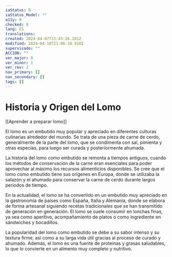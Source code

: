 ```yaml
---
iaStatus: 0
iaStatus_Model: ""
a11y: 0
checked: 0
lang: ES
translations: 
created: 2024-04-07T15:43:26.281Z
modified: 2024-04-10T21:06:10.910Z
supervisado: ""
ACCION: ""
ver_major: 0
ver_minor: 1
ver_rev: 2
nav_primary: []
nav_secondary: []
tags: []
---
```

# Historia y Origen del Lomo

[[Aprender a preparar lomo]]

El lomo es un embutido muy popular y apreciado en diferentes culturas culinarias alrededor del mundo. Se trata de una pieza de carne de cerdo, generalmente de la parte del lomo, que se condimenta con sal, pimienta y otras especias, para luego ser curada y posteriormente ahumada.

La historia del lomo como embutido se remonta a tiempos antiguos, cuando los métodos de conservación de la carne eran esenciales para poder aprovechar al máximo los recursos alimenticios disponibles. Se cree que el lomo como embutido tiene sus orígenes en Europa, donde se utilizaba la salazón y el ahumado para conservar la carne de cerdo durante largos periodos de tiempo.

En la actualidad, el lomo se ha convertido en un embutido muy apreciado en la gastronomía de países como España, Italia y Alemania, donde se elabora de forma artesanal siguiendo recetas tradicionales que se han transmitido de generación en generación. El lomo se suele consumir en lonchas finas, ya sea como aperitivo, acompañamiento de platos o como ingrediente en sándwiches y bocadillos.

La popularidad del lomo como embutido se debe a su sabor intenso y su textura firme, así como a su larga vida útil gracias al proceso de curado y ahumado. Además, el lomo es una fuente de proteínas y grasas saludables, lo que lo convierte en un alimento muy completo y nutritivo.
